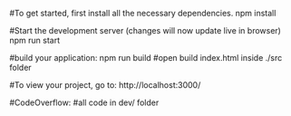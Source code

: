 #To get started, first install all the necessary dependencies.
npm install

#Start the development server (changes will now update live in browser)
npm run start

#build your application:
npm run build
#open build index.html inside ./src folder


#To view your project, go to:
http://localhost:3000/

#CodeOverflow:
#all code in dev/ folder
